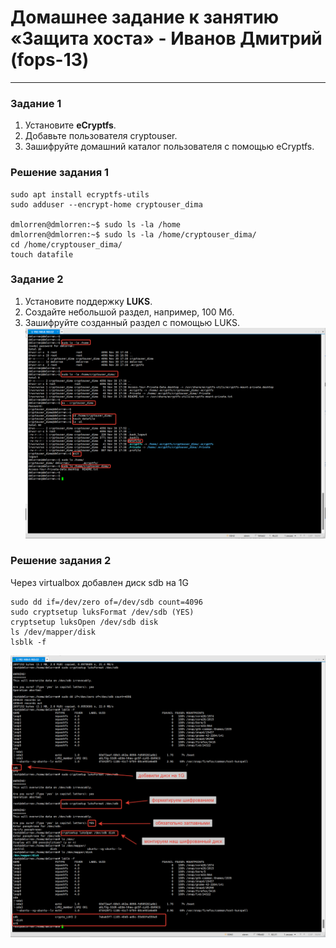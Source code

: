 # Домашнее задание к занятию  «Защита хоста» - Иванов Дмитрий (fops-13)

------

### Задание 1

1. Установите **eCryptfs**.
2. Добавьте пользователя cryptouser.
3. Зашифруйте домашний каталог пользователя с помощью eCryptfs.

### Решение задания 1
```
sudo apt install ecryptfs-utils
sudo adduser --encrypt-home cryptouser_dima

dmlorren@dmlorren:~$ sudo ls -la /home
dmlorren@dmlorren:~$ sudo ls -la /home/cryptouser_dima/
cd /home/cryptouser_dima/
touch datafile
```


### Задание 2

1. Установите поддержку **LUKS**.
2. Создайте небольшой раздел, например, 100 Мб.
3. Зашифруйте созданный раздел с помощью LUKS.
![13-02_1](https://github.com/dmlorren/netology-homework/blob/main/Information_security/img/13-02_1.png)

### Решение задания 2
Через virtualbox добавлен диск sdb на 1G
```
sudo dd if=/dev/zero of=/dev/sdb count=4096
sudo cryptsetup luksFormat /dev/sdb (YES)
cryptsetup luksOpen /dev/sdb disk
ls /dev/mapper/disk
lsblk -f
```
![13-02_2](https://github.com/dmlorren/netology-homework/blob/main/Information_security/img/13-02_2.png)


